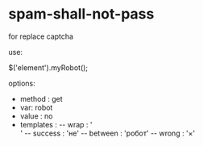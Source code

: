 spam-shall-not-pass
===================

for replace captcha


use:

$('element').myRobot();

options:
- method : get
- var: robot
- value :  no
- templates  :
-- wrap     : '<div class="robotWrap"></div>'
-- success  : '<span class="success">не</span>'
-- between  : '<span class="between">робот</span>'
-- wrong  : '<span class="wrong">&times;</span>'
